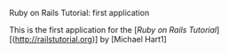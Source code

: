  Ruby on Rails Tutorial: first application

This is the first application for the [*Ruby on Rails Tutorial*] [(http://railstutorial.org)]
by [Michael Hart1]